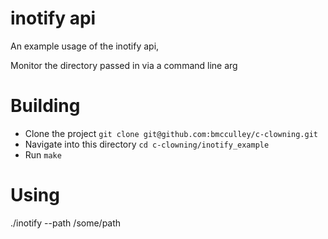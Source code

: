 # inotify api

An example usage of the inotify api,

Monitor the directory passed in via a command line arg

# Building

 * Clone the project `git clone git@github.com:bmcculley/c-clowning.git`
 * Navigate into this directory `cd c-clowning/inotify_example` 
 * Run `make`

# Using

./inotify --path /some/path